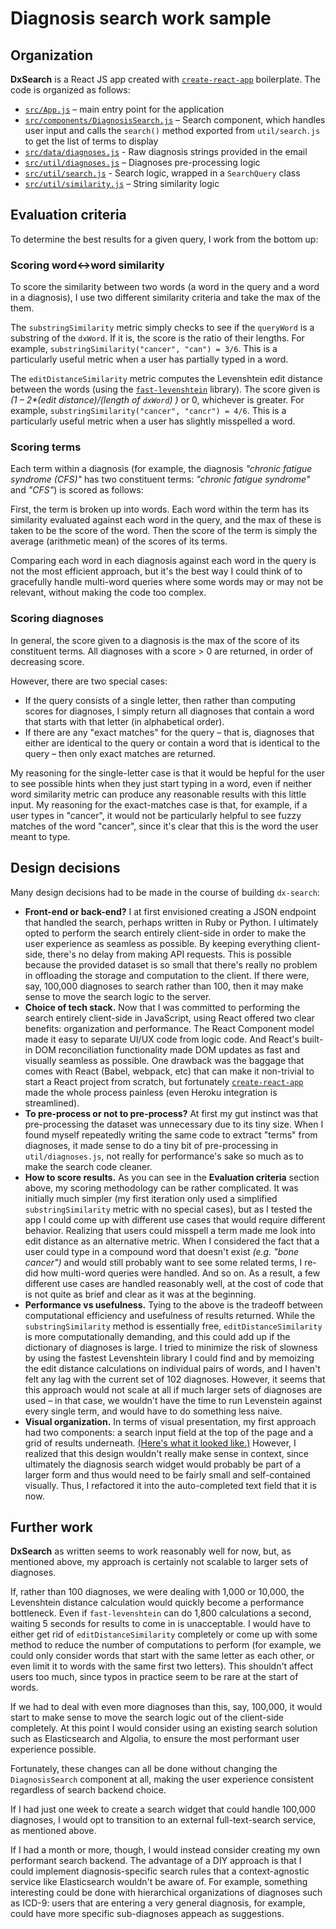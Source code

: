 # Diagnosis search work sample

## Organization

**DxSearch** is a React JS app created with [`create-react-app`](https://github.com/facebookincubator/create-react-app) boilerplate. The code is organized as follows:

- [`src/App.js`](https://github.com/AlexNisnevich/dx-search/blob/master/src/App.js) – main entry point for the application
- [`src/components/DiagnosisSearch.js`](https://github.com/AlexNisnevich/dx-search/blob/master/src/components/DiagnosisSearch.js) – Search component, which handles user input and calls the `search()` method exported from `util/search.js` to get the list of terms to display
- [`src/data/diagnoses.js`](https://github.com/AlexNisnevich/dx-search/blob/master/data/diagnoses.js) - Raw diagnosis strings provided in the email
- [`src/util/diagnoses.js`](https://github.com/AlexNisnevich/dx-search/blob/master/util/diagnoses.js) – Diagnoses pre-processing logic
- [`src/util/search.js`](https://github.com/AlexNisnevich/dx-search/blob/master/util/search.js) - Search logic, wrapped in a `SearchQuery` class
- [`src/util/similarity.js`](https://github.com/AlexNisnevich/dx-search/blob/master/util/similarity.js) – String similarity logic

## Evaluation criteria

To determine the best results for a given query, I work from the bottom up:

### Scoring word<->word similarity

To score the similarity between two words (a word in the query and a word in a diagnosis), I use two different similarity criteria and take the max of the them.

The `substringSimilarity` metric simply checks to see if the `queryWord` is a substring of the `dxWord`. If it is, the score is the ratio of their lengths. For example, `substringSimilarity("cancer", "can") = 3/6`. This is a particularly useful metric when a user has partially typed in a word.

The `editDistanceSimilarity` metric computes the Levenshtein edit distance between the words (using the [`fast-levenshtein`](https://github.com/hiddentao/fast-levenshtein) library). The score given is _(1 – 2*(edit distance)/(length of `dxWord`) )_ or 0, whichever is greater. For example, `substringSimilarity("cancer", "cancr") = 4/6`. This is a particularly useful metric when a user has slightly misspelled a word.

### Scoring terms

Each term within a diagnosis (for example, the diagnosis _"chronic fatigue syndrome (CFS)"_ has two constituent terms: _"chronic fatigue syndrome"_ and _"CFS"_) is scored as follows:

First, the term is broken up into words. Each word within the term has its similarity evaluated against each word in the query, and the max of these is taken to be the score of the word. Then the score of the term is simply the average (arithmetic mean) of the scores of its terms.

Comparing each word in each diagnosis against each word in the query is not the most efficient approach, but it's the best way I could think of to gracefully handle multi-word queries where some words may or may not be relevant, without making the code too complex.

### Scoring diagnoses

In general, the score given to a diagnosis is the max of the score of its constituent terms. All diagnoses with a score > 0 are returned, in order of decreasing score.

However, there are two special cases:
- If the query consists of a single letter, then rather than computing scores for diagnoses, I simply return all diagnoses that contain a word that starts with that letter (in alphabetical order).
- If there are any "exact matches" for the query – that is, diagnoses that either are identical to the query or contain a word that is identical to the query – then only exact matches are returned.

My reasoning for the single-letter case is that it would be hepful for the user to see possible hints when they just start typing in a word, even if neither word similarity metric can produce any reasonable results with this little input. My reasoning for the exact-matches case is that, for example, if a user types in "cancer", it would not be particularly helpful to see fuzzy matches of the word "cancer", since it's clear that this is the word the user meant to type.

## Design decisions

Many design decisions had to be made in the course of building `dx-search`:

- **Front-end or back-end?** I at first envisioned creating a JSON endpoint that handled the search, perhaps written in Ruby or Python. I ultimately opted to perform the search entirely client-side in order to make the user experience as seamless as possible. By keeping everything client-side, there's no delay from making API requests. This is possible because the provided dataset is so small that there's really no problem in offloading the storage and computation to the client. If there were, say, 100,000 diagnoses to search rather than 100, then it may make sense to move the search logic to the server.
- **Choice of tech stack.** Now that I was committed to performing the search entirely client-side in JavaScript, using React offered two clear benefits: organization and performance. The React Component model made it easy to separate UI/UX code from logic code. And React's built-in DOM reconciliation functionality made DOM updates as fast and visually seamless as possible. One drawback was the baggage that comes with React (Babel, webpack, etc) that can make it non-trivial to start a React project from scratch, but fortunately [`create-react-app`](https://github.com/facebookincubator/create-react-app) made the whole process painless (even Heroku integration is streamlined).
- **To pre-process or not to pre-process?** At first my gut instinct was that pre-processing the dataset was unnecessary due to its tiny size. When I found myself repeatedly writing the same code to extract "terms" from diagnoses, it made sense to do a tiny bit of pre-processing in `util/diagnoses.js`, not really for performance's sake so much as to make the search code cleaner.
- **How to score results.** As you can see in the **Evaluation criteria** section above, my scoring methodology can be rather complicated. It was initially much simpler (my first iteration only used a simplified `substringSimilarity` metric with no special cases), but as I tested the app I could come up with different use cases that would require different behavior. Realizing that users could misspell a term made me look into edit distance as an alternative metric. When I considered the fact that a user could type in a compound word that doesn't exist _(e.g. "bone cancer")_ and would still probably want to see some related terms, I re-did how multi-word queries were handled. And so on. As a result, a few different use cases are handled reasonably well, at the cost of code that is not quite as brief and clear as it was at the beginning.
- **Performance vs usefulness.** Tying to the above is the tradeoff between computational efficiency and usefulness of results returned. While the `substringSimilarity` method is essentially free, `editDistanceSimilarity` is more computationally demanding, and this could add up if the dictionary of diagnoses is large. I tried to minimize the risk of slowness by using the fastest Levenshtein library I could find and by memoizing the edit distance calculations on individual pairs of words, and I haven't felt any lag with the current set of 102 diagnoses. However, it seems that this approach would not scale at all if much larger sets of diagnoses are used – in that case, we wouldn't have the time to run Levenstein against every single term, and would have to do something less naive. 
- **Visual organization.** In terms of visual presentation, my first approach had two components: a search input field at the top of the page and a grid of results underneath. [(Here's what it looked like.)](https://i.imgur.com/TEz98vq.png) However, I realized that this design wouldn't really make sense in context, since ultimately the diagnosis search widget would probably be part of a larger form and thus would need to be fairly small and self-contained visually. Thus, I refactored it into the auto-completed text field that it is now.

## Further work

**DxSearch** as written seems to work reasonably well for now, but, as mentioned above, my approach is certainly not scalable to larger sets of diagnoses.

If, rather than 100 diagnoses, we were dealing with 1,000 or 10,000, the Levenshtein distance calculation would quickly become a performance bottleneck. Even if `fast-levenshtein` can do 1,800 calculations a second, waiting 5 seconds for results to come in is unacceptable. I would have to either get rid of `editDistanceSimilarity` completely or come up with some method to reduce the number of computations to perform (for example, we could only consider words that start with the same letter as each other, or even limit it to words with the same first two letters). This shouldn't affect users too much, since typos in practice seem to be rare at the start of words.

If we had to deal with even more diagnoses than this, say, 100,000, it would start to make sense to move the search logic out of the client-side completely. At this point I would consider using an existing search solution such as Elasticsearch and Algolia, to ensure the most performant user experience possible.

Fortunately, these changes can all be done without changing the `DiagnosisSearch` component at all, making the user experience consistent regardless of search backend choice.

If I had just one week to create a search widget that could handle 100,000 diagnoses, I would opt to transition to an external full-text-search service, as mentioned above.

If I had a month or more, though, I would instead consider creating my own performant search backend. The advantage of a DIY approach is that I could implement diagnosis-specific search rules that a context-agnostic service like Elasticsearch wouldn't be aware of. For example, something interesting could be done with hierarchical organizations of diagnoses such as ICD-9: users that are entering a very general diagnosis, for example, could have more specific sub-diagnoses appeach as suggestions.
